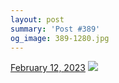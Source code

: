 ```yaml
---
layout: post
summary: 'Post #389'
og_image: 389-1280.jpg
---
```


<p>
  <time>
    <a href="/389">February 12, 2023</a>
  </time>
  <a href="/389">
    <img src="{{ site.assets_url }}/389-640.jpg" srcset="{{ site.assets_url }}/389-320.jpg 320w, {{ site.assets_url }}/389-640.jpg 640w, {{ site.assets_url }}/389-960.jpg 960w, {{ site.assets_url }}/389-1280.jpg 1280w" sizes="(min-width: 700px) 50vw, calc(100vw - 2rem)" />
  </a>
</p>
